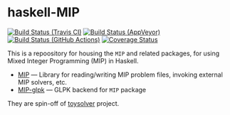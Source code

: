 # haskell-MIP

[![Build Status (Travis CI)](https://secure.travis-ci.org/msakai/haskell-MIP.svg?branch=master)](http://travis-ci.org/msakai/haskell-MIP)
[![Build Status (AppVeyor)](https://ci.appveyor.com/api/projects/status/0gk2ah7xx9j2t34x/branch/master?svg=true)](https://ci.appveyor.com/project/msakai/haskell-mip/branch/master)
[![Build Status (GitHub Actions)](https://github.com/msakai/haskell-MIP/workflows/build/badge.svg)](https://github.com/msakai/haskell-MIP/actions)
[![Coverage Status](https://coveralls.io/repos/github/msakai/haskell-MIP/badge.svg?branch=master)](https://coveralls.io/github/msakai/haskell-MIP?branch=master)

This is a repoository for housing the `MIP` and related packages, for using Mixed Integer Programming (MIP) in Haskell.

* [MIP](MIP) ― Library for reading/writing MIP problem files, invoking external MIP solvers, etc.
* [MIP-glpk](MIP-glpk) ― GLPK backend for `MIP` package

They are spin-off of [toysolver](https://github.com/msakai/toysolver) project.
